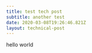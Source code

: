 ```yaml
---
title: test tech post
subtitle: another test
date: 2020-03-08T19:26:46.821Z
layout: technical-post
---
```

hello world